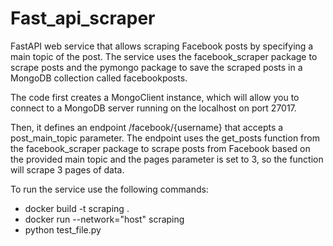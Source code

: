 # Fast_api_scraper

 FastAPI web service that allows scraping Facebook posts by specifying a main topic of the post. The service uses the facebook_scraper package to scrape posts and the pymongo package to save the scraped posts in a MongoDB collection called facebookposts.
 
 The code first creates a MongoClient instance, which will allow you to connect to a MongoDB server running on the localhost on port 27017.

Then, it defines an endpoint /facebook/{username} that accepts a post_main_topic parameter. The endpoint uses the get_posts function from the facebook_scraper package to scrape posts from Facebook based on the provided main topic and the pages parameter is set to 3, so the function will scrape 3 pages of data.

To run the service  use the following commands:
 * docker build -t scraping .
 * docker run --network="host" scraping
 * python test_file.py
